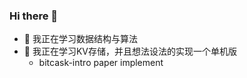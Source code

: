 ### Hi there 👋

- 🌱 我正在学习数据结构与算法
- 🌱 我正在学习KV存储，并且想法设法的实现一个单机版
    -   bitcask-intro paper implement
